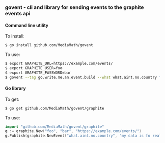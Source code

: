 ### govent - cli and library for sending events to the graphite events api

#### Command line utility
To install:

```bash
$ go install github.com/MediaMath/govent
```

To use:

```bash
$ export GRAPHITE_URL=https://example.com/events/ 
$ export GRAPHITE_USER=foo 
$ export GRAPHITE_PASSWORD=bar 
$ govent --tag go.write.me.an.event.build --what what.aint.no.country "my data is fo realz"
```

#### Go library

To get:

```bash
$ go get github.com/MediaMath/govent/graphite
```

To use:

```go
import "github.com/MediaMath/govent/graphite"
g := graphite.New("foo", "bar", "https://example.com/events/")
g.Publish(graphite.NewEvent("what.aint.no.country", "my data is fo realz", "go.write.me.an.event.build"))
```
